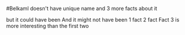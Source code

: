 #Belkaml doesn't have unique name and 3 more facts about it

but it could have been
And it might not have been
1 fact
2 fact
Fact 3 is more interesting than the first two
